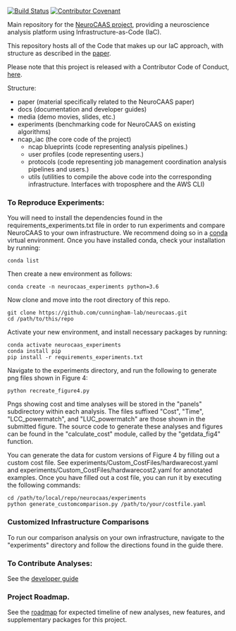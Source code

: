 [![Build Status](https://travis-ci.com/cunningham-lab/neurocaas.svg?branch=master)](https://travis-ci.com/cunningham-lab/neurocaas)
[![Contributor Covenant](https://img.shields.io/badge/Contributor%20Covenant-v2.0%20adopted-ff69b4.svg)](code_of_conduct.md)

Main repository for the [NeuroCAAS project](http://www.neurocaas.org), providing a neuroscience analysis platform using Infrastructure-as-Code (IaC).

This repository hosts all of the Code that makes up our IaC approach, with structure as described in the [paper](https://www.biorxiv.org/content/10.1101/2020.06.11.146746v1).

Please note that this project is released with a Contributor Code of Conduct, [here](ContributorCovenant.md).

Structure: 
- paper (material specifically related to the NeuroCAAS paper)
- docs (documentation and developer guides)
- media (demo movies, slides, etc.)
- experiments (benchmarking code for NeuroCAAS on existing algorithms)
- ncap\_iac (the core code of the project)
    - ncap blueprints (code representing analysis pipelines.)
    - user profiles (code representing users.)
    - protocols (code representing job management coordination analysis pipelines and users.)
    - utils (utilities to compile the above code into the corresponding infrastructure. Interfaces with troposphere and the AWS CLI)

### To Reproduce Experiments: 
You will need to install the dependencies found in the requirements_experiments.txt file in order to run experiments and compare NeuroCAAS to your own infrastructure. We recommend doing so in a [conda](https://www.anaconda.com) virtual environment. Once you have installed conda, check your installation by running:

```
conda list
```

Then create a new environment as follows: 

```
conda create -n neurocaas_experiments python=3.6
```

Now clone and move into the root directory of this repo. 

```
git clone https://github.com/cunningham-lab/neurocaas.git
cd /path/to/this/repo
```

Activate your new environment, and install necessary packages by running: 

```
conda activate neurocaas_experiments
conda install pip
pip install -r requirements_experiments.txt
```

Navigate to the experiments directory, and run the following to generate png files shown in Figure 4: 

```
python recreate_figure4.py
```

Pngs showing cost and time analyses will be stored in the "panels" subdirectory within each analysis. The files suffixed "Cost", "Time", "LCC_powermatch", and "LUC_powermatch" are those shown in the submitted figure. 
The source code to generate these analyses and figures can be found in the "calculate_cost" module, called by the "getdata_fig4" function.

You can generate the data for custom versions of Figure 4 by filling out a custom cost file. See experiments/Custom_CostFiles/hardwarecost.yaml and experiments/Custom_CostFiles/hardwarecost2.yaml for annotated examples. 
Once you have filled out a cost file, you can run it by executing the following commands: 

```
cd /path/to/local/repo/neurocaas/experiments
python generate_customcomparison.py /path/to/your/costfile.yaml
```

### Customized Infrastructure Comparisons
To run our comparison analysis on your own infrastructure, navigate to the "experiments" directory and follow the directions found in the guide there. 

### To Contribute Analyses: 
See the [developer guide](docs/NeuroCAAS_Developer_Guide.pdf)

### Project Roadmap.
See the [roadmap](Project_Roadmap.md) for expected timeline of new analyses, new features, and supplementary packages for this project. 

